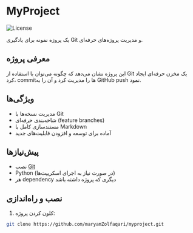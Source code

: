 # MyProject

![License](https://img.shields.io/badge/license-MIT-green)

یک پروژه نمونه برای یادگیری Git و مدیریت پروژه‌های حرفه‌ای.

## معرفی پروژه

این پروژه نشان می‌دهد که چگونه می‌توان با استفاده از Git یک مخزن حرفه‌ای ایجاد کرد، commitها را مدیریت کرد و آن را به GitHub push نمود.

## ویژگی‌ها

- مدیریت نسخه‌ها با Git
- شاخه‌بندی حرفه‌ای (feature branches)
- مستندسازی کامل با Markdown
- آماده برای توسعه و افزودن قابلیت‌های جدید

## پیش‌نیازها

- نصب [Git](https://git-scm.com/downloads)
- Python (در صورت نیاز به اجرای اسکریپت‌ها)
- هر dependency دیگری که پروژه داشته باشد

## نصب و راه‌اندازی

1. کلون کردن پروژه:
```bash
git clone https://github.com/maryamZolfaqari/myproject.git
